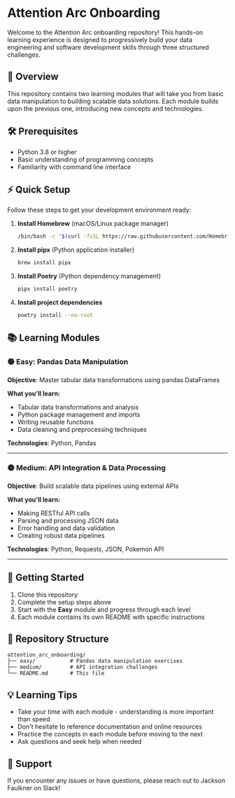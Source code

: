 # Attention Arc Onboarding

Welcome to the Attention Arc onboarding repository! This hands-on learning experience is designed to progressively build your data engineering and software development skills through three structured challenges.

## 🎯 Overview

This repository contains two learning modules that will take you from basic data manipulation to building scalable data solutions. Each module builds upon the previous one, introducing new concepts and technologies.

## 🛠️ Prerequisites

- Python 3.8 or higher
- Basic understanding of programming concepts
- Familiarity with command line interface

## ⚡ Quick Setup

Follow these steps to get your development environment ready:

1. **Install Homebrew** (macOS/Linux package manager)

   ```bash
   /bin/bash -c "$(curl -fsSL https://raw.githubusercontent.com/Homebrew/install/HEAD/install.sh)"
   ```

2. **Install pipx** (Python application installer)

   ```bash
   brew install pipx
   ```

3. **Install Poetry** (Python dependency management)

   ```bash
   pipx install poetry
   ```

4. **Install project dependencies**
   ```bash
   poetry install --no-root
   ```

## 📚 Learning Modules

### 🟢 Easy: Pandas Data Manipulation

**Objective**: Master tabular data transformations using pandas DataFrames

**What you'll learn:**

- Tabular data transformations and analysis
- Python package management and imports
- Writing reusable functions
- Data cleaning and preprocessing techniques

**Technologies**: Python, Pandas

---

### 🟡 Medium: API Integration & Data Processing

**Objective**: Build scalable data pipelines using external APIs

**What you'll learn:**

- Making RESTful API calls
- Parsing and processing JSON data
- Error handling and data validation
- Creating robust data pipelines

**Technologies**: Python, Requests, JSON, Pokemon API

---

## 🚀 Getting Started

1. Clone this repository
2. Complete the setup steps above
3. Start with the **Easy** module and progress through each level
4. Each module contains its own README with specific instructions

## 📂 Repository Structure

```
attention_arc_onboarding/
├── easy/           # Pandas data manipulation exercises
├── medium/         # API integration challenges
└── README.md       # This file
```

## 💡 Learning Tips

- Take your time with each module - understanding is more important than speed
- Don't hesitate to reference documentation and online resources
- Practice the concepts in each module before moving to the next
- Ask questions and seek help when needed

## 🤝 Support

If you encounter any issues or have questions, please reach out to Jackson Faulkner on Slack!

